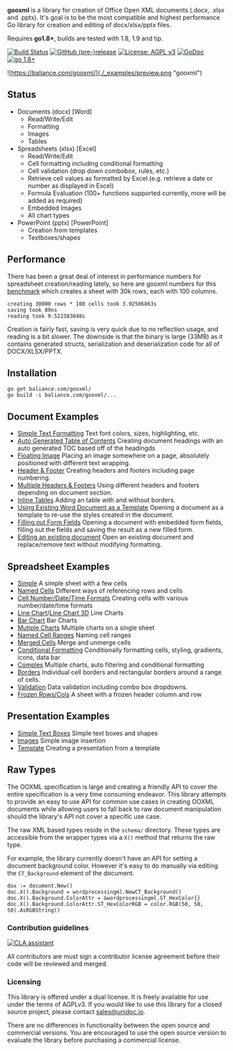 **gooxml** is a library for creation of Office Open XML documents (.docx, .xlsx
and .pptx).  It's goal is to be the most compatible and highest performance Go
library for creation and editing of docx/xlsx/pptx files.

Requires **go1.8+**, builds are tested with 1.8, 1.9 and tip.

[![Build Status](https://travis-ci.org/baliance/gooxml.svg?branch=master)](https://travis-ci.org/baliance/gooxml)
[![GitHub (pre-)release](https://img.shields.io/github/release/baliance/gooxml/all.svg)](https://github.com/clearmann/gooxml/releases)
[![License: AGPL v3](https://img.shields.io/badge/License-Dual%20AGPL%20v3/Commercial-blue.svg)](https://www.gnu.org/licenses/agpl-3.0)
[![GoDoc](https://godoc.org/baliance.com/gooxml?status.svg)](https://godoc.org/baliance.com/gooxml)
[![go 1.8+](https://img.shields.io/badge/go-1.8%2B-blue.svg)](http://golang.org)

![https://baliance.com/gooxml/](./_examples/preview.png "gooxml")

## Status ##

- Documents (docx) [Word]
	- Read/Write/Edit
	- Formatting
	- Images
	- Tables
- Spreadsheets (xlsx) [Excel]
 	- Read/Write/Edit
 	- Cell formatting including conditional formatting
	- Cell validation (drop down combobox, rules, etc.)
    - Retrieve cell values as formatted by Excel (e.g. retrieve a date or number as displayed in Excel)
 	- Formula Evaluation (100+ functions supported currently, more will be added as required)
 	- Embedded Images
 	- All chart types
- PowerPoint (pptx) [PowerPoint]
	- Creation from templates
	- Textboxes/shapes


## Performance ##

There has been a great deal of interest in performance numbers for spreadsheet
creation/reading lately, so here are gooxml numbers for this
[benchmark](https://github.com/clearmann/gooxml/tree/master/_examples/spreadsheet/lots-of-rows)
which creates a sheet with 30k rows, each with 100 columns.

    creating 30000 rows * 100 cells took 3.92506863s
    saving took 89ns
    reading took 9.522383048s

Creation is fairly fast, saving is very quick due to no reflection usage, and
reading is a bit slower. The downside is that the binary is large (33MB) as it
contains generated structs, serialization and deserialization code for all of
DOCX/XLSX/PPTX.

## Installation ##
    
    go get baliance.com/gooxml/
    go build -i baliance.com/gooxml/...

## Document Examples ##

- [Simple Text Formatting](https://github.com/clearmann/gooxml/tree/master/_examples/document/simple) Text font colors, sizes, highlighting, etc.
- [Auto Generated Table of Contents](https://github.com/clearmann/gooxml/tree/master/_examples/document/toc) Creating document headings with an auto generated TOC based off of the headingds
- [Floating Image](https://github.com/clearmann/gooxml/tree/master/_examples/document/image) Placing an image somewhere on a page, absolutely positioned with different text wrapping.
- [Header & Footer](https://github.com/clearmann/gooxml/tree/master/_examples/document/header-footer) Creating headers and footers including page numbering.
- [Multiple Headers & Footers](https://github.com/clearmann/gooxml/tree/master/_examples/document/header-footer-multiple) Using different headers and footers depending on document section.
- [Inline Tables](https://github.com/clearmann/gooxml/tree/master/_examples/document/tables) Adding an table with and without borders.
- [Using Existing Word Document as a Template](https://github.com/clearmann/gooxml/tree/master/_examples/document/use-template) Opening a document as a template to re-use the styles created in the document.
- [Filling out Form Fields](https://github.com/clearmann/gooxml/tree/master/_examples/document/fill-out-form) Opening a document with embedded form fields, filling out the fields and saving the result as  a new filled form.
- [Editing an existing document](https://github.com/clearmann/gooxml/tree/master/_examples/document/edit-document) Open an existing document and replace/remove text without modifying formatting.

## Spreadsheet Examples ##
- [Simple](https://github.com/clearmann/gooxml/tree/master/_examples/spreadsheet/simple) A simple sheet with a few cells
- [Named Cells](https://github.com/clearmann/gooxml/tree/master/_examples/spreadsheet/named-cells) Different ways of referencing rows and cells
- [Cell Number/Date/Time Formats](https://github.com/clearmann/gooxml/tree/master/_examples/spreadsheet/number-date-time-formats) Creating cells with various number/date/time formats
- [Line Chart](https://github.com/clearmann/gooxml/tree/master/_examples/spreadsheet/line-chart)/[Line Chart 3D](https://github.com/clearmann/gooxml/tree/master/_examples/spreadsheet/line-chart-3d) Line Charts
- [Bar Chart](https://github.com/clearmann/gooxml/tree/master/_examples/spreadsheet/bar-chart) Bar Charts
- [Mutiple Charts](https://github.com/clearmann/gooxml/tree/master/_examples/spreadsheet/multiple-charts) Multiple charts on a single sheet
- [Named Cell Ranges](https://github.com/clearmann/gooxml/tree/master/_examples/spreadsheet/named-ranges) Naming cell ranges
- [Merged Cells](https://github.com/clearmann/gooxml/tree/master/_examples/spreadsheet/merged) Merge and unmerge cells
- [Conditional Formatting](https://github.com/clearmann/gooxml/tree/master/_examples/spreadsheet/conditional-formatting) Conditionally formatting cells, styling, gradients, icons, data bar
- [Complex](https://github.com/clearmann/gooxml/tree/master/_examples/spreadsheet/complex) Multiple charts, auto filtering and conditional formatting
- [Borders](https://github.com/clearmann/gooxml/tree/master/_examples/spreadsheet/borders) Individual cell borders and rectangular borders around a range of cells.
- [Validation](https://github.com/clearmann/gooxml/tree/master/_examples/spreadsheet/validation) Data validation including combo box dropdowns.
- [Frozen Rows/Cols](https://github.com/clearmann/gooxml/tree/master/_examples/spreadsheet/freeze-rows-cols) A sheet with a frozen header column and row

## Presentation Examples ##

- [Simple Text Boxes](https://github.com/clearmann/gooxml/tree/master/_examples/presentation/simple) Simple text boxes and shapes
- [Images](https://github.com/clearmann/gooxml/tree/master/_examples/presentation/image) Simple image insertion
- [Template](https://github.com/clearmann/gooxml/tree/master/_examples/presentation/use-template/simple) Creating a presentation from a template

## Raw Types ##

The OOXML specification is large and creating a friendly API to cover the entire
specification is a very time consuming endeavor.  This library attempts to
provide an easy to use API for common use cases in creating OOXML documents
while allowing users to fall back to raw document manipulation should the
library's API not cover a specific use case.

The raw XML based types reside in the ```schema/``` directory. These types are
accessible from the wrapper types via a ```X()``` method that returns the raw
type. 

For example, the library currently doesn't have an API for setting a document
background color. However it's easy to do manually via editing the
```CT_Background``` element of the document.

    dox := document.New()
    doc.X().Background = wordprocessingml.NewCT_Background()
	doc.X().Background.ColorAttr = &wordprocessingml.ST_HexColor{}
	doc.X().Background.ColorAttr.ST_HexColorRGB = color.RGB(50, 50, 50).AsRGBString()

### Contribution guidelines ###

[![CLA assistant](https://cla-assistant.io/readme/badge/baliance/gooxml)](https://cla-assistant.io/baliance/gooxml)

All contributors are must sign a contributor license agreement before their code
will be reviewed and merged.


### Licensing ###

This library is offered under a dual license. It is freely available for use
under the terms of AGPLv3. If you would like to use this library for a closed
source project, please contact sales@unidoc.io.

There are no differences in functionality between the open source and commercial 
versions. You are encouraged to use the open source version to evaluate the library
before purchasing a commercial license.

